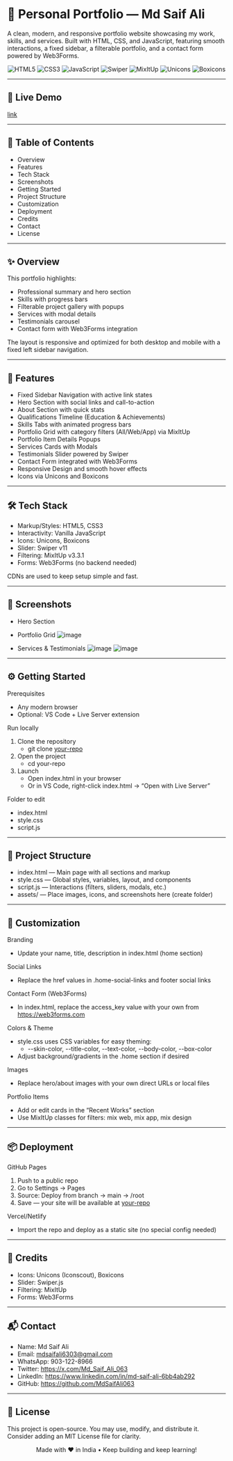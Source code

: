 # 🌟 Personal Portfolio — Md Saif Ali

A clean, modern, and responsive portfolio website showcasing my work, skills, and services. Built with HTML, CSS, and JavaScript, featuring smooth interactions, a fixed sidebar, a filterable portfolio, and a contact form powered by Web3Forms.

<p align="center">
  <img src="https://img.shields.io/badge/HTML5-E34F26?logo=html5&logoColor=white" alt="HTML5" />
  <img src="https://img.shields.io/badge/CSS3-1572B6?logo=css3&logoColor=white" alt="CSS3" />
  <img src="https://img.shields.io/badge/JavaScript-F7DF1E?logo=javascript&logoColor=black" alt="JavaScript" />
  <img src="https://img.shields.io/badge/Swiper-11-6332F6?logo=swiper&logoColor=white" alt="Swiper" />
  <img src="https://img.shields.io/badge/MixItUp-3.3.1-00C7B7" alt="MixItUp" />
  <img src="https://img.shields.io/badge/Unicons-Icons-2E7D32" alt="Unicons" />
  <img src="https://img.shields.io/badge/Boxicons-Icons-0DB7ED" alt="Boxicons" />
</p>

---

## 🔗 Live Demo

 [link](https://mdsaifali-portfolio-063.netlify.app/)

---

## 🧭 Table of Contents
- Overview
- Features
- Tech Stack
- Screenshots
- Getting Started
- Project Structure
- Customization
- Deployment
- Credits
- Contact
- License

---

## ✨ Overview
This portfolio highlights:
- Professional summary and hero section
- Skills with progress bars
- Filterable project gallery with popups
- Services with modal details
- Testimonials carousel
- Contact form with Web3Forms integration

The layout is responsive and optimized for both desktop and mobile with a fixed left sidebar navigation.

---

## 🚀 Features
- Fixed Sidebar Navigation with active link states
- Hero Section with social links and call-to-action
- About Section with quick stats
- Qualifications Timeline (Education & Achievements)
- Skills Tabs with animated progress bars
- Portfolio Grid with category filters (All/Web/App) via MixItUp
- Portfolio Item Details Popups
- Services Cards with Modals
- Testimonials Slider powered by Swiper
- Contact Form integrated with Web3Forms
- Responsive Design and smooth hover effects
- Icons via Unicons and Boxicons

---

## 🛠 Tech Stack
- Markup/Styles: HTML5, CSS3
- Interactivity: Vanilla JavaScript
- Icons: Unicons, Boxicons
- Slider: Swiper v11
- Filtering: MixItUp v3.3.1
- Forms: Web3Forms (no backend needed)

CDNs are used to keep setup simple and fast.

---

## 📸 Screenshots

- Hero Section
  
- Portfolio Grid
  ![image](https://github.com/MdSaifAli063/Personal-Portfolio-Md-Saif-Ali/blob/0ede0b939e37bb84e2e4c5d8c93214343f6520ea/Screenshot%202025-09-01%20215710.png)
- Services & Testimonials
  ![image](https://github.com/MdSaifAli063/Personal-Portfolio-Md-Saif-Ali/blob/c0291e1615cd4c2ce269f943a620cc64c04d1d66/Screenshot%202025-09-01%20215847.png)
  ![image](https://github.com/MdSaifAli063/Personal-Portfolio-Md-Saif-Ali/blob/dd3b16cb992d5db5c9a8409083bab3d143844c32/Screenshot%202025-09-01%20215947.png)

---

## ⚙️ Getting Started

Prerequisites
- Any modern browser
- Optional: VS Code + Live Server extension

Run locally
1. Clone the repository
   - git clone [your-repo](https://github.com/MdSaifAli063/Personal-Portfolio-Md-Saif-Ali)
2. Open the project
   - cd your-repo
3. Launch
   - Open index.html in your browser
   - Or in VS Code, right-click index.html → “Open with Live Server”

Folder to edit
- index.html
- style.css
- script.js

---

## 🧱 Project Structure
- index.html — Main page with all sections and markup
- style.css — Global styles, variables, layout, and components
- script.js — Interactions (filters, sliders, modals, etc.)
- assets/ — Place images, icons, and screenshots here (create folder)

---

## 🎨 Customization

Branding
- Update your name, title, description in index.html (home section)

Social Links
- Replace the href values in .home-social-links and footer social links

Contact Form (Web3Forms)
- In index.html, replace the access_key value with your own from https://web3forms.com

Colors & Theme
- style.css uses CSS variables for easy theming:
  - --skin-color, --title-color, --text-color, --body-color, --box-color
- Adjust background/gradients in the .home section if desired

Images
- Replace hero/about images with your own direct URLs or local files

Portfolio Items
- Add or edit cards in the “Recent Works” section
- Use MixItUp classes for filters: mix web, mix app, mix design

---

## 📦 Deployment

GitHub Pages
1. Push to a public repo
2. Go to Settings → Pages
3. Source: Deploy from branch → main → /root
4. Save — your site will be available at [your-repo](https://MdSaifAli063.github.io/Personal-Portfolio-Md-Saif-Ali)

Vercel/Netlify
- Import the repo and deploy as a static site (no special config needed)

---

## 🙏 Credits
- Icons: Unicons (Iconscout), Boxicons
- Slider: Swiper.js
- Filtering: MixItUp
- Forms: Web3Forms

---

## 📬 Contact
- Name: Md Saif Ali
- Email: mdsaifali6303@gmail.com
- WhatsApp: 903-122-8966
- Twitter: https://x.com/Md_Saif_Ali_063
- LinkedIn: https://www.linkedin.com/in/md-saif-ali-6bb4ab292
- GitHub: https://github.com/MdSaifAli063

---

## 📄 License
This project is open-source. You may use, modify, and distribute it. Consider adding an MIT License file for clarity.

<p align="center">
  Made with ❤️ in India • Keep building and keep learning!
</p>
